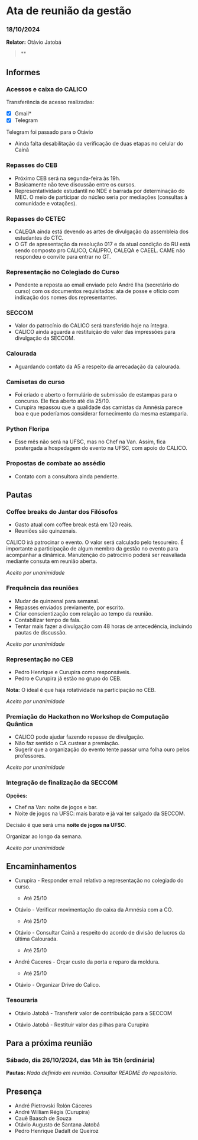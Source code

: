 # Ata de reunião da gestão
### 18/10/2024

**Relator:** Otávio Jatobá
> **

## Informes

### Acessos e caixa do CALICO
Transferência de acesso realizadas:

- [x] Gmail*
- [X] Telegram

Telegram foi passado para o Otávio

* Ainda falta desabilitação da verificação de duas etapas no celular do Cainã

### Repasses do CEB

- Próximo CEB será na segunda-feira às 19h.
- Basicamente não teve discussão entre os cursos.
- Representatividade estudantil no NDE é barrada por determinação do MEC. O meio de participar do núcleo seria por mediações (consultas à comunidade e votações).

### Repasses do CETEC

- CALEQA ainda está devendo as artes de divulgação da assembleia dos estudantes do CTC.
- O GT de apresentação da resolução 017 e da atual condição do RU está sendo composto pro CALICO, CALIPRO, CALEQA e CAEEL. CAME não respondeu o convite para entrar no GT.

### Representação no Colegiado do Curso

- Pendente a reposta ao email enviado pelo André Ilha (secretário do curso) com os documentos requisitados: ata de posse e ofício com indicação dos nomes dos representantes.

### SECCOM

- Valor do patrocínio do CALICO será transferido hoje na íntegra.
- CALICO ainda aguarda a restituição do valor das impressões para divulgação da SECCOM.

### Calourada

- Aguardando contato da A5 a respeito da arrecadação da calourada.

### Camisetas do curso

- Foi criado e aberto o formulário de submissão de estampas para o concurso. Ele fica aberto até dia 25/10.
- Curupira repassou que a qualidade das camistas da Amnésia parece boa e que poderíamos considerar fornecimento da mesma estamparia.

### Python Floripa

- Esse mês não será na UFSC, mas no Chef na Van. Assim, fica postergada a hospedagem do evento na UFSC, com apoio do CALICO.

### Propostas de combate ao assédio

- Contato com a consultora ainda pendente.

## Pautas

### Coffee breaks do Jantar dos Filósofos

- Gasto atual com coffee break está em 120 reais.
- Reuniões são quinzenais.

CALICO irá patrocinar o evento. O valor será calculado pelo tesoureiro. É importante a participação de algum membro da gestão no evento para acompanhar a dinâmica. Manutenção do patrocínio poderá ser reavaliada mediante consuta em reunião aberta.

*Aceito por unanimidade*

### Frequência das reuniões

- Mudar de quinzenal para semanal.
- Repasses enviados previamente, por escrito.
- Criar conscientização com relação ao tempo da reunião.
- Contabilizar tempo de fala.
- Tentar mais fazer a divulgação com 48 horas de antecedência, incluindo pautas de discussão.

*Aceito por unanimidade*

### Representação no CEB

- Pedro Henrique e Curupira como responsáveis.
- Pedro e Curupira já estão no grupo do CEB.

**Nota:** O ideal é que haja rotatividade na participação no CEB.

*Aceito por unanimidade*

### Premiação do Hackathon no Workshop de Computação Quântica

- CALICO pode ajudar fazendo repasse de divulgação.
- Não faz sentido o CA custear a premiação.
- Sugerir que a organização do evento tente passar uma folha ouro pelos professores.

*Aceito por unanimidade*

### Integração de finalização da SECCOM

**Opções:**
- Chef na Van: noite de jogos e bar.
- Noite de jogos na UFSC: mais barato e já vai ter salgado da SECCOM.

Decisão é que será uma **noite de jogos na UFSC**.

Organizar ao longo da semana.

*Aceito por unanimidade*

## Encaminhamentos

- Curupira - Responder email relativo a representação no colegiado do curso.
    - Até 25/10

- Otávio - Verificar movimentação do caixa da Amnésia com a CO.
    - Até 25/10

- Otávio - Consultar Cainã a respeito do acordo de divisão de lucros da última Calourada.
    - Até 25/10

- André Caceres - Orçar custo da porta e reparo da moldura.
    - Até 25/10

- Otávio - Organizar Drive do Calico.

### Tesouraria

- Otávio Jatobá - Transferir valor de contribuição para a SECCOM

- Otávio Jatobá - Restituir valor das pilhas para Curupira

## Para a próxima reunião
### Sábado, dia 26/10/2024, das 14h às 15h (ordinária)

**Pautas:**
*Nada definido em reunião. Consultar README do repositório.*


## Presença
- André Pietrovski Rolón Cáceres
- André William Régis (Curupira)
- Cauê Baasch de Souza
- Otávio Augusto de Santana Jatobá
- Pedro Henrique Dadalt de Queiroz
